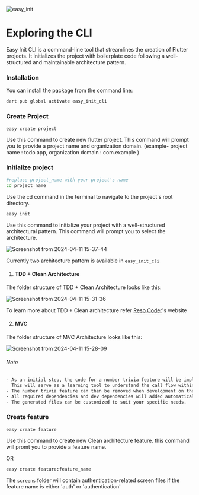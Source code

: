 
![easy_init](https://github.com/Vineeth-Kolichal/easy_init_cli/assets/92266542/1e82177d-f4f0-4b51-bbf2-856616ed2a1f)


# Exploring the CLI

Easy Init CLI is a command-line tool that streamlines the creation of Flutter projects. It initializes the project with boilerplate code following a well-structured and maintainable architecture pattern.

### Installation
You can install the package from the command line:
```shell
dart pub global activate easy_init_cli
```

### Create Project
```shell
easy create project
```
Use this command to create new flutter project. This command will prompt you to provide a project name and organization domain. 
 (example- project name : todo app, organization domain : com.example )
### Initialize project
```sh
#replace project_name with your project's name
cd project_name
```
Use the cd command in the terminal to navigate to the project's root directory.
```shell
easy init
```
Use this command to initialize your project with a well-structured architectural pattern. This command will prompt you to select the architecture. 

![Screenshot from 2024-04-11 15-37-44](https://github.com/Vineeth-Kolichal/easy_init_cli/assets/92266542/b4fd61a6-5c54-4af6-8b48-e22b136f315f)

Currently two architecture pattern is available in ```easy_init_cli```

1. #### TDD + Clean Architecture
The folder structure of TDD + Clean Architecture looks like this:


![Screenshot from 2024-04-11 15-31-36](https://github.com/Vineeth-Kolichal/easy_init_cli/assets/92266542/ac1cc2ea-69ad-4b2d-87dd-2796507e451d)

To learn more about TDD + Clean architecture refer [Reso Coder](https://resocoder.com/flutter-clean-architecture-tdd/)'s website



2. #### MVC
The folder structure of MVC Architecture looks like this:


![Screenshot from 2024-04-11 15-28-09](https://github.com/Vineeth-Kolichal/easy_init_cli/assets/92266542/1c1b9bdf-7cf5-46cf-9668-0cf64ace629f)




###### Note

```txt
- As an initial step, the code for a number trivia feature will be implemented in both architectures.
  This will serve as a learning tool to understand the call flow within the chosen architectural pattern.
- The number trivia feature can then be removed when development on the core project functionalities commences.
- All required dependencies and dev dependencies will added automatically, you can add or remove dependencies as per your need.
- The generated files can be customized to suit your specific needs.
```

### Create feature
```shell
easy create feature
```
Use this command to create new Clean architecture feature. this command will promt you to provide a feature name.

OR 

```shell
easy create feature:feature_name

```
The ```screens``` folder will contain authentication-related screen files if the feature name is either 'auth' or 'authentication'





